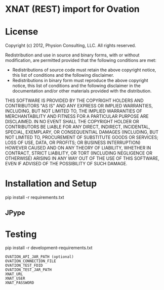XNAT (REST) import for Ovation
==============================

License
=======

Copyright (c) 2012, Physion Consulting, LLC. All rights reserved.

Redistribution and use in source and binary forms, with or without modification, are permitted provided that the following conditions are met:

- Redistributions of source code must retain the above copyright notice, this list of conditions and the following disclaimer.
- Redistributions in binary form must reproduce the above copyright notice, this list of conditions and the following disclaimer in the documentation and/or other materials provided with the distribution.

THIS SOFTWARE IS PROVIDED BY THE COPYRIGHT HOLDERS AND CONTRIBUTORS "AS IS" AND ANY EXPRESS OR IMPLIED WARRANTIES, INCLUDING, BUT NOT LIMITED TO, THE IMPLIED WARRANTIES OF MERCHANTABILITY AND FITNESS FOR A PARTICULAR PURPOSE ARE DISCLAIMED. IN NO EVENT SHALL THE COPYRIGHT HOLDER OR CONTRIBUTORS BE LIABLE FOR ANY DIRECT, INDIRECT, INCIDENTAL, SPECIAL, EXEMPLARY, OR CONSEQUENTIAL DAMAGES (INCLUDING, BUT NOT LIMITED TO, PROCUREMENT OF SUBSTITUTE GOODS OR SERVICES; LOSS OF USE, DATA, OR PROFITS; OR BUSINESS INTERRUPTION) HOWEVER CAUSED AND ON ANY THEORY OF LIABILITY, WHETHER IN CONTRACT, STRICT LIABILITY, OR TORT (INCLUDING NEGLIGENCE OR OTHERWISE) ARISING IN ANY WAY OUT OF THE USE OF THIS SOFTWARE, EVEN IF ADVISED OF THE POSSIBILITY OF SUCH DAMAGE.




Installation and Setup
======================

pip install -r requirements.txt

JPype
-----


Testing
=======

pip install -r development-requirements.txt
```
OVATION_API_JAR_PATH (optional)
OVATION_CONNECTION_FILE
OVATION_TEST_FDID
OVATION_TEST_JAR_PATH
XNAT_URL
XNAT_USER
XNAT_PASSWORD
```

